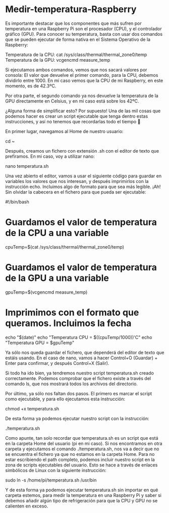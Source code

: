# Medir-temperatura-Raspberry


Es importante destacar que los componentes que más sufren por temperatura en una Raspberry Pi son el procesador (CPU), y el controlador gráfico (GPU). Para conocer su temperatura, basta con usar dos comandos que se pueden ejecutar de forma nativa en el Sistema Operativo de la Raspberry:

Temperatura de la CPU: cat /sys/class/thermal/thermal_zone0/temp
Temperatura de la GPU: vcgencmd measure_temp

Si ejecutamos ambos comandos, vemos que nos sacará valores por consola:
El valor que devuelve el primer comando, para la CPU, debemos dividirlo entre 1000. En mi caso vemos que la CPU de mi Raspberry, en este momento, es de 42.3ºC.

Por otra parte, el segundo comando ya nos devuelve la temperatura de la GPU directamente en Celsius, y en mi caso está sobre los 42ºC.

¿Alguna forma de simplificar esto? Por supuesto! Una de las mil cosas que podemos hacer es crear un script ejecutable que tenga dentro estas instrucciones, y así no tenemos que recordarlas todo el tiempo 🙂

En primer lugar, navegamos al Home de nuestro usuario:

cd ~


Después, creamos un fichero con extensión .sh con el editor de texto que prefiramos. En mi caso, voy a utilizar nano:

nano temperatura.sh

Una vez abierto el editor, vamos a usar el siguiente código para guardar en variables los valores que nos interesan, y después imprimirlos con la instrucción echo. Incluimos algo de formato para que sea más legible. ¡Ah! Sin olvidar la cabecera en el fichero para que pueda ser ejecutable:

#!/bin/bash
# Guardamos el valor de temperatura de la CPU a una variable
cpuTemp=$(cat /sys/class/thermal/thermal_zone0/temp)
# Guardamos el valor de temperatura de la GPU a una variable
gpuTemp=$(vcgencmd measure_temp)
# Imprimimos con el formato que queramos. Incluimos la fecha
echo "$(date)"
echo "Temperatura CPU = $((cpuTemp/1000))'C"
echo "Temperatura GPU = $gpuTemp"


Ya sólo nos queda guardar el fichero, que dependerá del editor de texto que estáis usando. En el caso de nano, vamos a hacer Control+O (Guardar) + Enter para confirmar, y después Control+X (Salir).

Si todo ha ido bien, ya tendremos nuestro script temperatura.sh creado correctamente. Podemos comprobar que el fichero existe a través del comando ls, que nos mostrará todos los archivos del directorio.

Por último, ya sólo nos faltan dos pasos. El primero es marcar el script como ejecutable, y para ello ejecutamos esta instrucción:

chmod +x temperatura.sh

De esta forma ya podemos ejecutar nuestro script con la instrucción:

./temperatura.sh

Como apunte, tan solo recordar que temperatura.sh es un script que está en la carpeta Home del usuario (pi en mi caso). Si nos encontramos en otra carpeta y ejecutamos el comando ./temperatura.sh, nos va a decir que no se encuentra el fichero ya que no estamos en la carpeta Home. Para no estar escribiendo el path completo, podemos incluir nuestro script en la zona de scripts ejecutables del usuario. Esto se hace a través de enlaces simbólicos de Linux con la siguiente instrucción:

sudo ln -s /home/pi/temperatura.sh /usr/bin

Y de esta forma ya podemos ejecutar temperatura.sh sin importar en qué carpeta estemos, para medir la temperatura en una Raspberry Pi y saber si debemos añadir algún tipo de refrigeración para que la CPU y GPU no se calienten en exceso.
